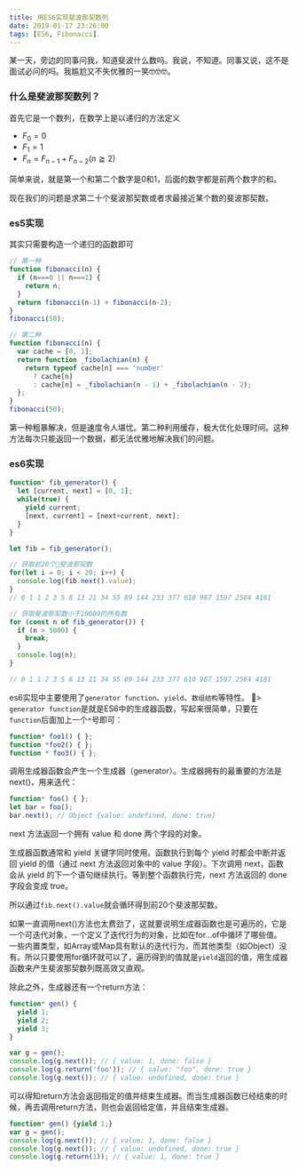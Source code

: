 ```yaml
---
title: 用ES6实现斐波那契数列
date: 2019-01-17 23:26:00
tags: [ES6, Fibonacci]
---
```

某一天，旁边的同事问我，知道斐波什么数吗。我说，不知道。同事又说，这不是面试必问的吗。我尴尬又不失优雅的一笑🤓🤓🤓。

### 什么是斐波那契数列？

首先它是一个数列，在数学上是以递归的方法定义
- $F_{0}=0$
- $F_{1}=1$
- $F_{n}=F_{n-1}+F_{n-2}  (n≧2)$

简单来说，就是第一个和第二个数字是0和1，后面的数字都是前两个数字的和。

现在我们的问题是求第二十个斐波那契数或者求最接近某个数的斐波那契数。

### es5实现

其实只需要构造一个递归的函数即可

```js
// 第一种
function fibonacci(n) {
  if (n===0 || n===1) {
    return n;
  }
  return fibonacci(n-1) + fibonacci(n-2);
}
fibonacci(50);

// 第二种
function fibonacci(n) {
  var cache = [0, 1];
  return function _fibolachian(n) {
    return typeof cache[n] === 'number'
      ? cache[n]
      : cache[n] = _fibolachian(n - 1) + _fibolachian(n - 2);
  };
}
fibonacci(50);
```
第一种粗暴解决，但是速度令人堪忧。第二种利用缓存，极大优化处理时间。这种方法每次只能返回一个数据，都无法优雅地解决我们的问题。

### es6实现

```js
function* fib_generator() {
  let [current, next] = [0, 1];
  while(true) {
    yield current;
    [next, current] = [next+current, next];
  }
}

let fib = fib_generator();

// 获取前20个斐波那契数
for(let i = 0; i < 20; i++) {
  console.log(fib.next().value);
}
// 0 1 1 2 3 5 8 13 21 34 55 89 144 233 377 610 987 1597 2584 4181

// 获取斐波那契数小于10000的所有数
for (const n of fib_generator()) {
  if (n > 5000) {
    break;
  }
  console.log(n);
}

// 0 1 1 2 3 5 8 13 21 34 55 89 144 233 377 610 987 1597 2584 4181
```
es6实现中主要使用了`generator function`、`yield`、`数组结构`等特性。
> `generator function`是就是ES6中的生成器函数，写起来很简单，只要在`function`后面加上一个`*`号即可：

```js
function* foo1() { };
function *foo2() { };
function * foo3() { };
```
调用生成器函数会产生一个生成器（generator）。生成器拥有的最重要的方法是 next()，用来迭代：
```js
function* foo() { };
let bar = foo();
bar.next(); // Object {value: undefined, done: true}
```
next 方法返回一个拥有 value 和 done 两个字段的对象。

生成器函数通常和 yield 关键字同时使用。函数执行到每个 yield 时都会中断并返回 yield 的值（通过 next 方法返回对象中的 value 字段）。下次调用 next，函数会从 yield 的下一个语句继续执行。等到整个函数执行完，next 方法返回的 done 字段会变成 true。

所以通过`fib.next().value`就会循环得到前20个斐波那契数。

如果一直调用next()方法也太费劲了，这就要说明生成器函数也是可遍历的，它是一个可迭代对象，一个定义了迭代行为的对象，比如在for...of中循环了哪些值。一些内置类型，如Array或Map具有默认的迭代行为，而其他类型（如Object）没有。所以只要使用for循环就可以了，遍历得到的值就是`yield`返回的值，用生成器函数来产生斐波那契数列既高效又直观。

除此之外，生成器还有一个return方法：

```js
function* gen() { 
  yield 1;
  yield 2;
  yield 3;
}

var g = gen();
console.log(g.next()); // { value: 1, done: false }
console.log(g.return('foo')); // { value: "foo", done: true }
console.log(g.next()); // { value: undefined, done: true }
```

可以得知return方法会返回指定的值并结束生成器。而当生成器函数已经结束的时候，再去调用return方法，则也会返回给定值，并且结束生成器。

```js
function* gen() {yield 1;}
var g = gen();
console.log(g.next()); // { value: 1, done: false }
console.log(g.next()); // { value: undefined, done: true }
console.log(g.return(1)); // { value: 1, done: true }
```